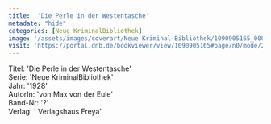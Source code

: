 ```yaml
---
title:  'Die Perle in der Westentasche'
metadate: "hide"
categories: [Neue KriminalBibliothek]
image: '/assets/images/coverart/Neue Kriminal-Bibliothek/1090905165_00000010.jpg'
visit: 'https://portal.dnb.de/bookviewer/view/1090905165#page/n0/mode/2up'
---
```

Titel: 'Die Perle in der Westentasche' <br>
Serie: 'Neue KriminalBibliothek' <br>
Jahr: '1928' <br>
AutorIn: 'von Max von der Eule' <br>
Band-Nr: '?' <br>
Verlag: ' Verlagshaus Freya'